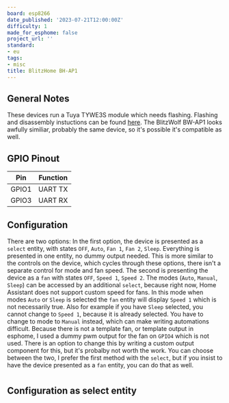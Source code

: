 ```yaml
---
board: esp8266
date_published: '2023-07-21T12:00:00Z'
difficulty: 1
made_for_esphome: false
project_url: ''
standard:
- eu
tags:
- misc
title: BlitzHome BH-AP1
---
```


## General Notes

These devices run a Tuya TYWE3S module which needs flashing.
Flashing and disassembly instuctions can be found [here](https://templates.blakadder.com/blitzhome_BH-AP1).
The BlitzWolf BW-AP1 looks awfully similiar, probably the same device, so it's possible it's compatible as well.

## GPIO Pinout

| Pin    | Function      |
| ------ | ------------- |
| GPIO1  | UART TX       |
| GPIO3  | UART RX       |

## Configuration

There are two options:
In the first option, the device is presented as a `select` entity, with states `OFF`, `Auto`, `Fan 1`, `Fan 2`, `Sleep`.
Everything is presented in one entity, no dummy output needed. This is more similar to the controls on the device, which cycles through these options, there isn't a separate control for mode and fan speed.
The second is presenting the device as a `fan` with states `OFF`, `Speed 1`, `Speed 2`. The modes (`Auto`, `Manual`, `Sleep`) can be accessed by an additional `select`, because right now, Home Assistant does not support custom speed for fans.
In this mode when modes `Auto` or `Sleep` is selected the `fan` entity will display `Speed 1` which is not necessarily true. Also for example if you have `Sleep` selected, you cannot change to `Speed 1`, because it is already selected. You have to change to mode to `Manual` instead, which can make writing automations difficult.
Because there is not a template fan, or template output in esphome, I used a dummy pwm output for the fan on `GPIO4` which is not used. There is an option to change this by writing a custom output component for this, but it's probalby not worth the work.
You can choose between the two, I prefer the first method with the `select`, but if you insist to have the device presented as a `fan` entity, you can do that as well.
#

## Configuration as select entity

#